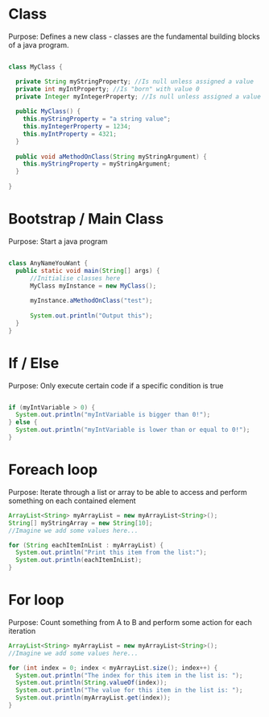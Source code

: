 # Class
Purpose: Defines a new class - classes are the fundamental building blocks of a java program.

```java

class MyClass {

  private String myStringProperty; //Is null unless assigned a value
  private int myIntProperty; //Is "born" with value 0
  private Integer myIntegerProperty; //Is null unless assigned a value
  
  public MyClass() {
    this.myStringProperty = "a string value";
    this.myIntegerProperty = 1234;
    this.myIntProperty = 4321;
  }
  
  public void aMethodOnClass(String myStringArgument) {
    this.myStringProperty = myStringArgument;
  }
  
}

```

# Bootstrap / Main Class
Purpose: Start a java program

```java

class AnyNameYouWant {
  public static void main(String[] args) {
      //Initialise classes here
      MyClass myInstance = new MyClass();
      
      myInstance.aMethodOnClass("test");
      
      System.out.println("Output this");
  }
}

```

# If / Else
Purpose: Only execute certain code if a specific condition is true


```java

if (myIntVariable > 0) {
  System.out.println("myIntVariable is bigger than 0!"); 
} else {
  System.out.println("myIntVariable is lower than or equal to 0!");
}

```

# Foreach loop
Purpose: Iterate through a list or array to be able to access and perform something on each contained element

```java
ArrayList<String> myArrayList = new myArrayList<String>();
String[] myStringArray = new String[10];
//Imagine we add some values here...

for (String eachItemInList : myArrayList) {
  System.out.println("Print this item from the list:"); 
  System.out.println(eachItemInList); 
}

```


# For loop
Purpose: Count something from A to B and perform some action for each iteration

```java
ArrayList<String> myArrayList = new myArrayList<String>();
//Imagine we add some values here...

for (int index = 0; index < myArrayList.size(); index++) {
  System.out.println("The index for this item in the list is: "); 
  System.out.println(String.valueOf(index)); 
  System.out.println("The value for this item in the list is: "); 
  System.out.println(myArrayList.get(index)); 
}

```

